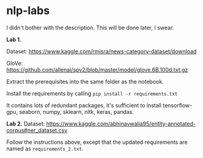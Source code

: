 # nlp-labs
I didn't bother with the description. This will be done later, I swear.

**Lab 1.**

Dataset: https://www.kaggle.com/rmisra/news-category-dataset/download

GloVe: https://github.com/allenai/spv2/blob/master/model/glove.6B.100d.txt.gz

Extract the prerequisites into the same folder as the notebook. 

Install the requirements by calling
```pip install -r requirements.txt```

It contains lots of redundant packages, it's sufficient to install tensorflow-gpu, seaborn, numpy, sklearn, nltk, keras, pandas.

**Lab 2.**
Dataset: https://www.kaggle.com/abhinavwalia95/entity-annotated-corpus#ner_dataset.csv

Follow the instructions above, except that the updated requirements are named as `requirements_2.txt`.

